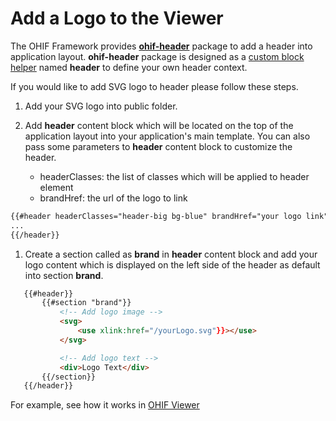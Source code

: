 # Add a Logo to the Viewer

The OHIF Framework provides [**ohif-header**](https://github.com/OHIF/Viewers/tree/master/Packages/ohif-header) package to add a header into application layout. **ohif-header** package is designed as a [custom block helper](http://blazejs.org/api/spacebars.html#Custom-Block-Helpers) named **header** to define your own header context.

If you would like to add SVG logo to header please follow these steps.

1. Add your SVG logo into public folder.

2. Add **header** content block which will be located on the top of the application layout into your application's main template. You can also pass some parameters to **header** content block to customize the header.

    * headerClasses: the list of classes which will be applied to header element
    * brandHref: the url of the logo to link


``` html
{{#header headerClasses="header-big bg-blue" brandHref="your logo link"}}
...
{{/header}}
```


1. Create a section called as **brand** in **header** content block and add your logo content which is displayed on the left side of the header as default into section **brand**.


 ``` html
    {{#header}}
        {{#section "brand"}}
            <!-- Add logo image -->
            <svg>
                <use xlink:href="/yourLogo.svg"}}></use>
            </svg>

            <!-- Add logo text -->
            <div>Logo Text</div>
        {{/section}}
    {{/header}}
 ```


 For example, see how it works in [OHIF Viewer](https://github.com/OHIF/Viewers/blob/master/OHIFViewer/client/components/ohifViewer/ohifViewer.html#L2)

